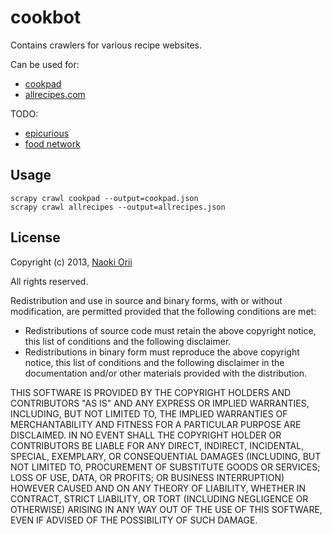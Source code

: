 # cookbot

Contains crawlers for various recipe websites.

Can be used for:

* [cookpad](http://cookpad.com/)
* [allrecipes.com](http://allrecipes.com/)

TODO:

* [epicurious](http://www.epicurious.com/)
* [food network](http://www.foodnetwork.com/)


## Usage

    scrapy crawl cookpad --output=cookpad.json
    scrapy crawl allrecipes --output=allrecipes.json

## License

Copyright (c) 2013, [Naoki Orii](http://mrorii.github.io/)

All rights reserved.

Redistribution and use in source and binary forms, with or without modification, are permitted provided that the following conditions are met:

- Redistributions of source code must retain the above copyright notice, this list of conditions and the following disclaimer.
- Redistributions in binary form must reproduce the above copyright notice, this list of conditions and the following disclaimer in the documentation and/or other materials provided with the distribution.

THIS SOFTWARE IS PROVIDED BY THE COPYRIGHT HOLDERS AND CONTRIBUTORS "AS IS" AND ANY EXPRESS OR IMPLIED WARRANTIES, INCLUDING, BUT NOT LIMITED TO, THE IMPLIED WARRANTIES OF MERCHANTABILITY AND FITNESS FOR A PARTICULAR PURPOSE ARE DISCLAIMED. IN NO EVENT SHALL THE COPYRIGHT HOLDER OR CONTRIBUTORS BE LIABLE FOR ANY DIRECT, INDIRECT, INCIDENTAL, SPECIAL, EXEMPLARY, OR CONSEQUENTIAL DAMAGES (INCLUDING, BUT NOT LIMITED TO, PROCUREMENT OF SUBSTITUTE GOODS OR SERVICES; LOSS OF USE, DATA, OR PROFITS; OR BUSINESS INTERRUPTION) HOWEVER CAUSED AND ON ANY THEORY OF LIABILITY, WHETHER IN CONTRACT, STRICT LIABILITY, OR TORT (INCLUDING NEGLIGENCE OR OTHERWISE) ARISING IN ANY WAY OUT OF THE USE OF THIS SOFTWARE, EVEN IF ADVISED OF THE POSSIBILITY OF SUCH DAMAGE.

